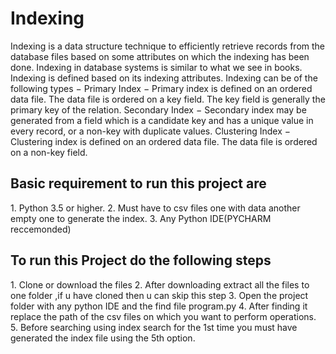 # Indexing
Indexing is a data structure technique to efficiently retrieve records from the database files based on some attributes on which the indexing has been done. Indexing in database systems is similar to what we see in books.  Indexing is defined based on its indexing attributes. Indexing can be of the following types 
−  Primary Index − Primary index is defined on an ordered data file. The data file is ordered on a key field. The key field is generally the primary key of the relation. 
Secondary Index − Secondary index may be generated from a field which is a candidate key and has a unique value in every record, or a non-key with duplicate values.  Clustering Index − Clustering index is defined on an ordered data file. The data file is ordered on a non-key field.

<h2>Basic requirement to run this project are</h2>
1. Python 3.5 or higher.
2. Must have to csv files one with data another empty one to generate the index.
3. Any Python IDE(PYCHARM reccemonded)

<h2>To run this Project do the following steps</h2>
1. Clone or download the files
2. After downloading extract all the files to one folder ,if u have cloned then u can skip this step
3. Open the project folder with any python IDE and the find file program.py
4. After finding it replace the path of the csv files on which you want to perform operations.
5. Before searching using index search for the 1st time you must have generated the index file using the 5th option.
